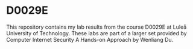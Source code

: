# D0029E
This repository contains my lab results from the course D0029E at Luleå University of Technology. These labs are part of a larger set provided by Computer Internet Security A Hands-on Approach by Wenliang Du.
